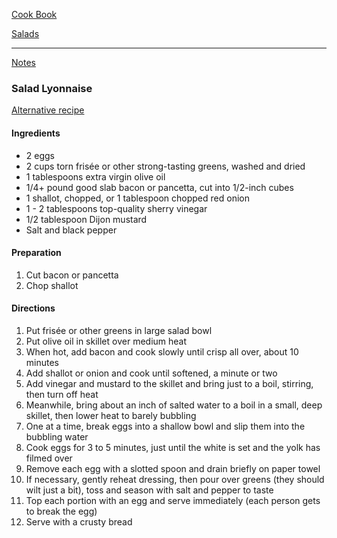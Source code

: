 [Cook Book]()  

[Salads]()  

-----  

[Notes]()  

### Salad Lyonnaise   
[Alternative recipe](https://www.bbcgoodfood.com/recipes/salad-lyonnaise-warm-bacon-egg-salad)  

#### Ingredients  

* 2 eggs
* 2 cups torn frisée or other strong-tasting greens, washed and dried
* 1 tablespoons extra virgin olive oil
* 1/4+ pound good slab bacon or pancetta, cut into 1/2-inch cubes
* 1 shallot, chopped, or 1 tablespoon chopped red onion
* 1 - 2  tablespoons top-quality sherry vinegar
* 1/2 tablespoon Dijon mustard
* Salt and black pepper

#### Preparation  

1. Cut bacon or pancetta  
2. Chop shallot  

#### Directions   

1. Put frisée or other greens in large salad bowl  
2. Put olive oil in skillet over medium heat
3. When hot, add bacon and cook slowly until crisp all over, about 10 minutes  
4. Add shallot or onion and cook until softened, a minute or two  
5. Add vinegar and mustard to the skillet and bring just to a boil, stirring, then turn off heat 
6. Meanwhile, bring about an inch of salted water to a boil in a small, deep skillet, then lower heat to barely bubbling  
7. One at a time, break eggs into a shallow bowl and slip them into the bubbling water  
8. Cook eggs for 3 to 5 minutes, just until the white is set and the yolk has filmed over  
9. Remove each egg with a slotted spoon and drain briefly on paper towel  
10. If necessary, gently reheat dressing, then pour over greens (they should wilt just a bit), toss and season with salt and pepper to taste  
11. Top each portion with an egg and serve immediately (each person gets to break the egg)  
12. Serve with a crusty bread  
